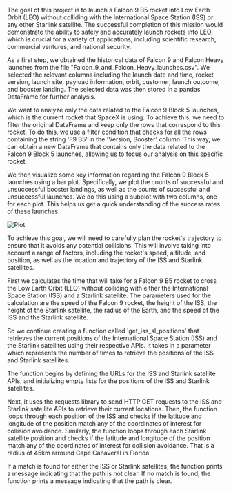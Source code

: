 The goal of this project is to launch a Falcon 9 B5 rocket into Low Earth Orbit (LEO) without colliding with the International Space Station (ISS) or any other Starlink satellite. The successful completion of this mission would demonstrate the ability to safely and accurately launch rockets into LEO, which is crucial for a variety of applications, including scientific research, commercial ventures, and national security.

As a first step, we obtained the historical data of Falcon 9 and Falcon Heavy launches from the file "Falcon_9_and_Falcon_Heavy_launches.csv". We selected the relevant columns including the launch date and time, rocket version, launch site, payload information, orbit, customer, launch outcome, and booster landing. The selected data was then stored in a pandas DataFrame for further analysis.

We want to analyze only the data related to the Falcon 9 Block 5 launches, which is the current rocket that SpaceX is using. To achieve this, we need to filter the original DataFrame and keep only the rows that correspond to this rocket. To do this, we use a filter condition that checks for all the rows containing the string 'F9 B5' in the 'Version, Booster' column. This way, we can obtain a new DataFrame that contains only the data related to the Falcon 9 Block 5 launches, allowing us to focus our analysis on this specific rocket.

We then visualize some key information regarding the Falcon 9 Block 5 launches using a bar plot. Specifically, we plot the counts of successful and unsuccessful booster landings, as well as the counts of successful and unsuccessful launches. We do this using a subplot with two columns, one for each plot. This helps us get a quick understanding of the success rates of these launches.

![Plot](/Users/FcoX/ironhack/Projects/project-spacex/launch_landing.png)

To achieve this goal, we will need to carefully plan the rocket's trajectory to ensure that it avoids any potential collisions. This will involve taking into account a range of factors, including the rocket's speed, altitude, and position, as well as the location and trajectory of the ISS and Starlink satellites.

First we calculates the time that will take for a Falcon 9 B5 rocket to cross the Low Earth Orbit (LEO) without colliding with either the International Space Station (ISS) and a Starlink satellite. The parameters used for the calculation are the speed of the Falcon 9 rocket, the height of the ISS, the height of the Starlink satellite, the radius of the Earth, and the speed of the ISS and the Starlink satellite.

So we continue creating a function called 'get_iss_sl_positions' that retrieves the current positions of the International Space Station (ISS) and the Starlink satellites using their respective APIs. It takes in a parameter which represents the number of times to retrieve the positions of the ISS and Starlink satellites.

The function begins by defining the URLs for the ISS and Starlink satellite APIs, and initializing empty lists for the positions of the ISS and Starlink satellites.

Next, it uses the requests library to send HTTP GET requests to the ISS and Starlink satellite APIs to retrieve their current locations. Then, the function loops through each position of the ISS and checks if the latitude and longitude of the position match any of the coordinates of interest for collision avoidance. Similarly, the function loops through each Starlink satellite position and checks if the latitude and longitude of the position match any of the coordinates of interest for collision avoidance. That is a radius of 45km arround Cape Canaveral in Florida.

If a match is found for either the ISS or Starlink satellites, the function prints a message indicating that the path is not clear. If no match is found, the function prints a message indicating that the path is clear.